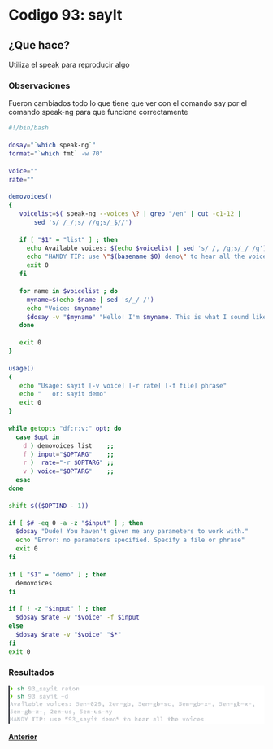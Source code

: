 # Codigo 93: sayIt

## ¿Que hace?
Utiliza el speak para reproducir algo

### **Observaciones**
Fueron cambiados todo lo que tiene que ver con el comando say por el comando speak-ng para que funcione correctamente


```bash
#!/bin/bash

dosay="`which speak-ng`"
format="`which fmt` -w 70"

voice=""
rate=""

demovoices()
{
   voicelist=$( speak-ng --voices \? | grep "/en" | cut -c1-12 | 
       sed 's/ /_/;s/ //g;s/_$//')

   if [ "$1" = "list" ] ; then
     echo Available voices: $(echo $voicelist | sed 's/ /, /g;s/_/ /g') | $format
     echo "HANDY TIP: use \"$(basename $0) demo\" to hear all the voices"
     exit 0
   fi

   for name in $voicelist ; do
     myname=$(echo $name | sed 's/_/ /')
     echo "Voice: $myname"
     $dosay -v "$myname" "Hello! I'm $myname. This is what I sound like."
   done

   exit 0
}

usage()
{
   echo "Usage: sayit [-v voice] [-r rate] [-f file] phrase"
   echo "   or: sayit demo"
   exit 0
}

while getopts "df:r:v:" opt; do
  case $opt in
    d ) demovoices list	   ;;
    f ) input="$OPTARG"    ;;
    r )  rate="-r $OPTARG" ;;
    v ) voice="$OPTARG"    ;;
  esac
done

shift $(($OPTIND - 1))

if [ $# -eq 0 -a -z "$input" ] ; then
  $dosay "Dude! You haven't given me any parameters to work with."
  echo "Error: no parameters specified. Specify a file or phrase"
  exit 0
fi

if [ "$1" = "demo" ] ; then
  demovoices
fi

if [ ! -z "$input" ] ; then
  $dosay $rate -v "$voice" -f $input
else
  $dosay $rate -v "$voice" "$*"
fi
exit 0
```
### **Resultados**

![](https://github.com/SPM-UPVictoria/test-git-itsHaydo/blob/main/capturas/capturas/93.png)


**[Anterior](https://github.com/SPM-UPVictoria/test-git-itsHaydo)**

